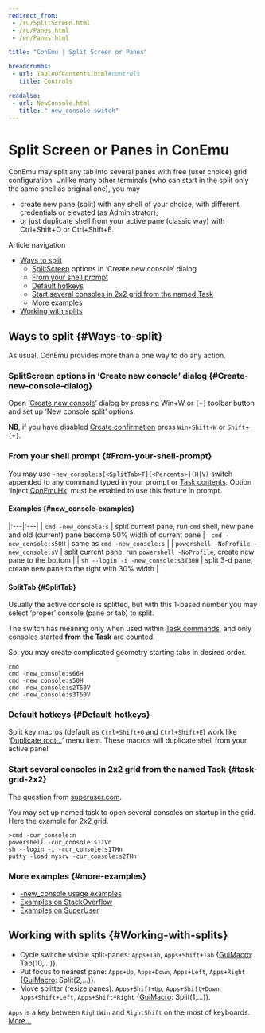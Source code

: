 ```yaml
---
redirect_from:
 - /ru/SplitScreen.html
 - /ru/Panes.html
 - /en/Panes.html

title: "ConEmu | Split Screen or Panes"

breadcrumbs:
 - url: TableOfContents.html#controls
   title: Controls

readalso:
 - url: NewConsole.html
   title: "-new_console switch"
---
```


# Split Screen or Panes in ConEmu

ConEmu may split any tab into several panes with free (user choice) grid configuration.
Unlike many other terminals (who can start in the split only the same shell as original one),
you may

* create new pane (split) with any shell of your choice, with different credentials or elevated (as Administrator);
* or just duplicate shell from your active pane (classic way) with Ctrl+Shift+O or Ctrl+Shift+E.

Article navigation

* [Ways to split](#Ways-to-split)
  * [<a href="SplitScreen.html">SplitScreen</a> options in ‘Create new console’ dialog](#Create-new-console-dialog)
  * [From your shell prompt](#From-your-shell-prompt)
  * [Default hotkeys](#Default-hotkeys)
  * [Start several consoles in 2x2 grid from the named Task](#task-grid-2x2)
  * [More examples](#more-examples)
* [Working with splits](#Working-with-splits)



## Ways to split  {#Ways-to-split}

As usual, ConEmu provides more than a one way to do any action.



### SplitScreen options in ‘Create new console’ dialog  {#Create-new-console-dialog}

Open ‘[Create new console](LaunchNewTab.html)’ dialog by pressing Win+W or
<code class="plus">[+]</code> toolbar button and set up ‘New console split’ options.

**NB**, if you have disabled [Create confirmation](SettingsConfirm.html)
press `Win+Shift+W` or `Shift`+<code class="plus">[+]</code>.



### From your shell prompt   {#From-your-shell-prompt}

You may use `-new_console:s[<SplitTab>T][<Percents>](H|V)` switch
appended to any command typed in your prompt or [Task contents](Tasks.html).
Option ‘Inject [ConEmuHk](ConEmuHk.html)’ must be enabled to use this feature in prompt.

#### Examples  {#new_console-examples}

|:---|:---|
| `cmd -new_console:s` | split current pane, run `cmd` shell, new pane and old (current) pane become 50% width of current pane |
| `cmd -new_console:s50H` | same as `cmd -new_console:s` |
| `powershell -NoProfile -new_console:sV` | split current pane, run `powershell -NoProfile`, create new pane to the bottom |
| `sh --login -i -new_console:s3T30H` | split 3-d pane, create new pane to the right with 30% width |

#### SplitTab  {#SplitTab}

Usually the active console is splitted, but with this 1-based number you may
select ‘proper’ console (pane or tab) to split.

The switch has meaning only when used within [Task commands](Tasks.html),
and only consoles started **from the Task** are counted.

So, you may create complicated geometry starting tabs in desired order.

~~~
cmd
cmd -new_console:s66H
cmd -new_console:s50H
cmd -new_console:s2T50V
cmd -new_console:s3T50V
~~~



### Default hotkeys   {#Default-hotkeys}

Split key macros (default as `Ctrl+Shift+O` and `Ctrl+Shift+E`) work
like ‘[Duplicate root...](LaunchNewTab.html#Duplicate_root)’ menu item.
These macros will duplicate shell from your active pane!



### Start several consoles in 2x2 grid from the named Task   {#task-grid-2x2}

The question from [superuser.com](http://superuser.com/q/473807/139371).

You may set up named task to open several consoles on startup in the grid. Here the example for 2x2 grid.

~~~
>cmd -cur_console:n
powershell -cur_console:s1TVn
sh --login -i -cur_console:s1THn
putty -load mysrv -cur_console:s2THn
~~~



### More examples  {#more-examples}

* [-new_console usage examples](https://conemu.github.io/en/NewConsole.html#example-6)
* [Examples on StackOverflow](http://stackoverflow.com/search?q=%5Bconemu%5D+split)
* [Examples on SuperUser](http://superuser.com/search?q=%5Bconemu%5D+split)



## Working with splits  {#Working-with-splits}

* Cycle switche visible split-panes: `Apps+Tab`, `Apps+Shift+Tab`
  {[GuiMacro](GuiMacro.html): Tab(10,...)}.
* Put focus to nearest pane: `Apps+Up`, `Apps+Down`, `Apps+Left`, `Apps+Right`
  {[GuiMacro](GuiMacro.html): Split(2,...)}.
* Move splitter (resize panes): `Apps+Shift+Up`, `Apps+Shift+Down`, `Apps+Shift+Left`, `Apps+Shift+Right`
  {[GuiMacro](GuiMacro.html): Split(1,...)}.

`Apps` is a key between `RightWin` and `RightShift` on the most of keyboards.
[More...](AppsKey.html)
